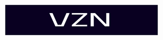 <div align="center">
<a href="https://bghprojects-vzn-v1.vercel.app"><img src="./public/assets/readme/TitleLogo.png" width="500" height="100"></a>
</div>
